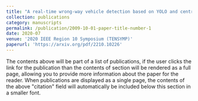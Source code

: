 ```yaml
---
title: "A real-time wrong-way vehicle detection based on YOLO and centroid tracking"
collection: publications
category: manuscripts
permalink: /publication/2009-10-01-paper-title-number-1
date: 2020-07
venue: '2020 IEEE Region 10 Symposium (TENSYMP)'
paperurl: 'https://arxiv.org/pdf/2210.10226'
---
```

The contents above will be part of a list of publications, if the user clicks the link for the publication than the contents of section will be rendered as a full page, allowing you to provide more information about the paper for the reader. When publications are displayed as a single page, the contents of the above "citation" field will automatically be included below this section in a smaller font.
